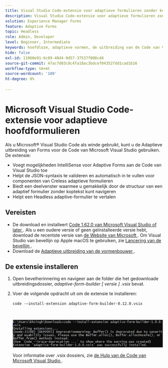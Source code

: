 ```yaml
---
title: Visual Studio Code-extensie voor adaptieve formulieren zonder koptekst
description: Visual Studio Code-extensie voor adaptieve formulieren zonder koptekst
solution: Experience Manager Forms
feature: Adaptive Forms
topic: Headless
role: Admin, Developer
level: Beginner, Intermediate
keywords: hoofdloze, adaptieve vormen, de uitbreiding van de Code van Visual Studio
hide: false
exl-id: 11960e91-6c09-48d4-9d57-37537f808cd4
source-git-commit: 47ac7d03c8c4fa18ac3bdcef04352fdd1cad1b16
workflow-type: tm+mt
source-wordcount: '189'
ht-degree: 0%

---
```


# Microsoft Visual Studio Code-extensie voor adaptieve hoofdformulieren

Als u Microsoft® Visual Studio Code als winde gebruikt, kunt u de Adaptieve uitbreiding van Forms voor de Code van Microsoft Visual Studio gebruiken. De extensie:

* Voegt mogelijkheden IntelliSense voor Adaptive Forms aan de Code van Visual Studio toe
* Helpt de JSON-syntaxis te valideren en automatisch in te vullen voor componenten van Creless adaptieve formulieren
* Biedt een deelvenster waarmee u gemakkelijk door de structuur van een adaptief formulier zonder koptekst kunt navigeren
* Helpt een Headless adaptive-formulier te vertalen

<!-- 

The extension o easily navigate the structure 

Adobe provides an extension for Microsoft&reg; Visual Studio Code to make it easier for you to navigate structure and develop Headless adaptive forms in Visual Studio Code. The extension adds Adaptive Forms related IntelliSense capabilities and helps auto-complete Headless adaptive forms JSON syntax. It also adds a panel, titled Forms Tree, to help navigate structure of Headless adaptive form. 

-->

## Vereisten

* De download en installeert [ Code 1.62.0 van Microsoft Visual Studio of later ](https://code.visualstudio.com/docs/supporting/FAQ#_how-do-i-find-the-version). Als u een oudere versie of geen geïnstalleerde versie hebt, download de recentste versie van [ de Website van Microsoft ](https://code.visualstudio.com/docs/setup/setup-overview). Om Visual Studio van bevellijn op Apple macOS te gebruiken, zie [ Lancering van de bevellijn ](https://code.visualstudio.com/docs/setup/mac#_launching-from-the-command-line).
* Download de [ Adaptieve uitbreiding van de vormenbouwer ](/help/assets/adaptive-form-builder-0.12.0.vsix).

## De extensie installeren

1. Open bevelherinnering en navigeer aan de folder die het gedownloade uitbreidingsdossier, *adaptive-form-builder [ versie ] .vsix* bevat.

1. Voer de volgende opdracht uit om de extensie te installeren:

   `code -–install-extension adaptive-form-builder-0.12.0.vsix`

   <br>

   ![ Installerend uitbreiding ](/help/assets/install-extension.png)


   Voor informatie over .vsix dossiers, zie [ de Hulp van de Code van Microsoft Visual Studio ](https://code.visualstudio.com/docs/editor/extension-marketplace#_install-from-a-vsix).
